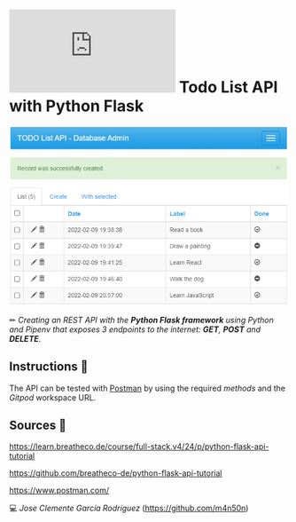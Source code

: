 # ![4Geeks Logo](http://assets.breatheco.de/apis/img/images.php?blob&random&cat=icon&tags=4geeks,16) Todo List API with Python Flask

![screenshot](https://raw.githubusercontent.com/m4n50n/todo_list_api_with_python_flask/main/screenshot_preview.png)

✏ *Creating an REST API with the ***Python Flask framework*** using Python and Pipenv that exposes 3 endpoints to the internet: **GET**, **POST** and **DELETE***.

## Instructions 📄

The API can be tested with [Postman](https://www.postman.com) by using the required *methods* and the *Gitpod* workspace URL.

## Sources 📌

<https://learn.breatheco.de/course/full-stack.v4/24/p/python-flask-api-tutorial>

<https://github.com/breatheco-de/python-flask-api-tutorial>

<https://www.postman.com/>

💻 _Jose Clemente García Rodríguez_ (<https://github.com/m4n50n>)
